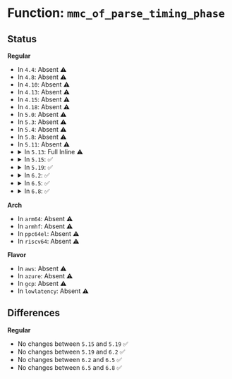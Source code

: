 # Function: <code>mmc_of_parse_timing_phase</code>

## Status
<b>Regular</b>
<ul>
<li>
In <code>4.4</code>: Absent ⚠️
</li>
<li>
In <code>4.8</code>: Absent ⚠️
</li>
<li>
In <code>4.10</code>: Absent ⚠️
</li>
<li>
In <code>4.13</code>: Absent ⚠️
</li>
<li>
In <code>4.15</code>: Absent ⚠️
</li>
<li>
In <code>4.18</code>: Absent ⚠️
</li>
<li>
In <code>5.0</code>: Absent ⚠️
</li>
<li>
In <code>5.3</code>: Absent ⚠️
</li>
<li>
In <code>5.4</code>: Absent ⚠️
</li>
<li>
In <code>5.8</code>: Absent ⚠️
</li>
<li>
In <code>5.11</code>: Absent ⚠️
</li>
<li>
<details>
<summary>In <code>5.13</code>: Full Inline ⚠️</summary>

**Collision:** Unique Static

**Inline:** Full

**Transformation:** False

**Instances:**

```
In drivers/mmc/core/host.c (ffffffff81991295)
Location: drivers/mmc/core/host.c:205
Inline: True
Inline callers:
  - drivers/mmc/core/host.c:mmc_of_parse_clk_phase
  - drivers/mmc/core/host.c:mmc_of_parse_clk_phase
  - drivers/mmc/core/host.c:mmc_of_parse_clk_phase
  - drivers/mmc/core/host.c:mmc_of_parse_clk_phase
  - drivers/mmc/core/host.c:mmc_of_parse_clk_phase
  - drivers/mmc/core/host.c:mmc_of_parse_clk_phase
  - drivers/mmc/core/host.c:mmc_of_parse_clk_phase
  - drivers/mmc/core/host.c:mmc_of_parse_clk_phase
  - drivers/mmc/core/host.c:mmc_of_parse_clk_phase
  - drivers/mmc/core/host.c:mmc_of_parse_clk_phase
  - drivers/mmc/core/host.c:mmc_of_parse_clk_phase
```
</details>
</li>
<li>
<details>
<summary>In <code>5.15</code>: ✅</summary>

```c
void mmc_of_parse_timing_phase(struct device *dev, const char *prop, struct mmc_clk_phase *phase);
```

**Collision:** Unique Static

**Inline:** No

**Transformation:** False

**Instances:**

```
In drivers/mmc/core/host.c (ffffffff81a3c690)
Location: drivers/mmc/core/host.c:223
Inline: False
Direct callers:
  - drivers/mmc/core/host.c:mmc_of_parse_clk_phase
  - drivers/mmc/core/host.c:mmc_of_parse_clk_phase
  - drivers/mmc/core/host.c:mmc_of_parse_clk_phase
  - drivers/mmc/core/host.c:mmc_of_parse_clk_phase
  - drivers/mmc/core/host.c:mmc_of_parse_clk_phase
  - drivers/mmc/core/host.c:mmc_of_parse_clk_phase
  - drivers/mmc/core/host.c:mmc_of_parse_clk_phase
  - drivers/mmc/core/host.c:mmc_of_parse_clk_phase
  - drivers/mmc/core/host.c:mmc_of_parse_clk_phase
  - drivers/mmc/core/host.c:mmc_of_parse_clk_phase
  - drivers/mmc/core/host.c:mmc_of_parse_clk_phase
```
**Symbols:**

```
ffffffff81a3c690-ffffffff81a3c6f9: mmc_of_parse_timing_phase (STB_LOCAL)
```
</details>
</li>
<li>
<details>
<summary>In <code>5.19</code>: ✅</summary>

```c
void mmc_of_parse_timing_phase(struct device *dev, const char *prop, struct mmc_clk_phase *phase);
```

**Collision:** Unique Static

**Inline:** No

**Transformation:** False

**Instances:**

```
In drivers/mmc/core/host.c (ffffffff81ba9700)
Location: drivers/mmc/core/host.c:223
Inline: False
Direct callers:
  - drivers/mmc/core/host.c:mmc_of_parse_clk_phase
  - drivers/mmc/core/host.c:mmc_of_parse_clk_phase
  - drivers/mmc/core/host.c:mmc_of_parse_clk_phase
  - drivers/mmc/core/host.c:mmc_of_parse_clk_phase
  - drivers/mmc/core/host.c:mmc_of_parse_clk_phase
  - drivers/mmc/core/host.c:mmc_of_parse_clk_phase
  - drivers/mmc/core/host.c:mmc_of_parse_clk_phase
  - drivers/mmc/core/host.c:mmc_of_parse_clk_phase
  - drivers/mmc/core/host.c:mmc_of_parse_clk_phase
  - drivers/mmc/core/host.c:mmc_of_parse_clk_phase
  - drivers/mmc/core/host.c:mmc_of_parse_clk_phase
```
**Symbols:**

```
ffffffff81ba9700-ffffffff81ba9777: mmc_of_parse_timing_phase (STB_LOCAL)
```
</details>
</li>
<li>
<details>
<summary>In <code>6.2</code>: ✅</summary>

```c
void mmc_of_parse_timing_phase(struct device *dev, const char *prop, struct mmc_clk_phase *phase);
```

**Collision:** Unique Static

**Inline:** No

**Transformation:** False

**Instances:**

```
In drivers/mmc/core/host.c (ffffffff81d4c480)
Location: drivers/mmc/core/host.c:223
Inline: False
Direct callers:
  - drivers/mmc/core/host.c:mmc_of_parse_clk_phase
  - drivers/mmc/core/host.c:mmc_of_parse_clk_phase
  - drivers/mmc/core/host.c:mmc_of_parse_clk_phase
  - drivers/mmc/core/host.c:mmc_of_parse_clk_phase
  - drivers/mmc/core/host.c:mmc_of_parse_clk_phase
  - drivers/mmc/core/host.c:mmc_of_parse_clk_phase
  - drivers/mmc/core/host.c:mmc_of_parse_clk_phase
  - drivers/mmc/core/host.c:mmc_of_parse_clk_phase
  - drivers/mmc/core/host.c:mmc_of_parse_clk_phase
  - drivers/mmc/core/host.c:mmc_of_parse_clk_phase
  - drivers/mmc/core/host.c:mmc_of_parse_clk_phase
```
**Symbols:**

```
ffffffff81d4c480-ffffffff81d4c4f7: mmc_of_parse_timing_phase (STB_LOCAL)
```
</details>
</li>
<li>
<details>
<summary>In <code>6.5</code>: ✅</summary>

```c
void mmc_of_parse_timing_phase(struct device *dev, const char *prop, struct mmc_clk_phase *phase);
```

**Collision:** Unique Static

**Inline:** No

**Transformation:** False

**Instances:**

```
In drivers/mmc/core/host.c (ffffffff81db6d50)
Location: drivers/mmc/core/host.c:223
Inline: False
Direct callers:
  - drivers/mmc/core/host.c:mmc_of_parse_clk_phase
  - drivers/mmc/core/host.c:mmc_of_parse_clk_phase
  - drivers/mmc/core/host.c:mmc_of_parse_clk_phase
  - drivers/mmc/core/host.c:mmc_of_parse_clk_phase
  - drivers/mmc/core/host.c:mmc_of_parse_clk_phase
  - drivers/mmc/core/host.c:mmc_of_parse_clk_phase
  - drivers/mmc/core/host.c:mmc_of_parse_clk_phase
  - drivers/mmc/core/host.c:mmc_of_parse_clk_phase
  - drivers/mmc/core/host.c:mmc_of_parse_clk_phase
  - drivers/mmc/core/host.c:mmc_of_parse_clk_phase
  - drivers/mmc/core/host.c:mmc_of_parse_clk_phase
```
**Symbols:**

```
ffffffff81db6d50-ffffffff81db6dc7: mmc_of_parse_timing_phase (STB_LOCAL)
```
</details>
</li>
<li>
<details>
<summary>In <code>6.8</code>: ✅</summary>

```c
void mmc_of_parse_timing_phase(struct device *dev, const char *prop, struct mmc_clk_phase *phase);
```

**Collision:** Unique Static

**Inline:** No

**Transformation:** False

**Instances:**

```
In drivers/mmc/core/host.c (ffffffff81e6f220)
Location: drivers/mmc/core/host.c:222
Inline: False
Direct callers:
  - drivers/mmc/core/host.c:mmc_of_parse_clk_phase
  - drivers/mmc/core/host.c:mmc_of_parse_clk_phase
  - drivers/mmc/core/host.c:mmc_of_parse_clk_phase
  - drivers/mmc/core/host.c:mmc_of_parse_clk_phase
  - drivers/mmc/core/host.c:mmc_of_parse_clk_phase
  - drivers/mmc/core/host.c:mmc_of_parse_clk_phase
  - drivers/mmc/core/host.c:mmc_of_parse_clk_phase
  - drivers/mmc/core/host.c:mmc_of_parse_clk_phase
  - drivers/mmc/core/host.c:mmc_of_parse_clk_phase
  - drivers/mmc/core/host.c:mmc_of_parse_clk_phase
  - drivers/mmc/core/host.c:mmc_of_parse_clk_phase
```
**Symbols:**

```
ffffffff81e6f220-ffffffff81e6f297: mmc_of_parse_timing_phase (STB_LOCAL)
```
</details>
</li>
</ul>
<b>Arch</b>
<ul>
<li>
In <code>arm64</code>: Absent ⚠️
</li>
<li>
In <code>armhf</code>: Absent ⚠️
</li>
<li>
In <code>ppc64el</code>: Absent ⚠️
</li>
<li>
In <code>riscv64</code>: Absent ⚠️
</li>
</ul>
<b>Flavor</b>
<ul>
<li>
In <code>aws</code>: Absent ⚠️
</li>
<li>
In <code>azure</code>: Absent ⚠️
</li>
<li>
In <code>gcp</code>: Absent ⚠️
</li>
<li>
In <code>lowlatency</code>: Absent ⚠️
</li>
</ul>

## Differences
<b>Regular</b>
<ul>
<li>
No changes between <code>5.15</code> and <code>5.19</code> ✅
</li>
<li>
No changes between <code>5.19</code> and <code>6.2</code> ✅
</li>
<li>
No changes between <code>6.2</code> and <code>6.5</code> ✅
</li>
<li>
No changes between <code>6.5</code> and <code>6.8</code> ✅
</li>
</ul>
